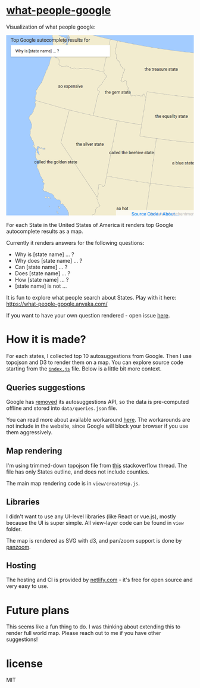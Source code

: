 # [what-people-google](https://what-people-google.anvaka.com/)

Visualization of what people google:

![why is state name ... ?](https://raw.githubusercontent.com/anvaka/what-people-google/master/docs/why_is.png)

For each State in the United States of America it renders top Google autocomplete
results as a map.

Currently it renders answers for the following questions:

* Why is [state name] ... ?
* Why does [state name] ... ?
* Can [state name] ... ?
* Does [state name] ... ?
* How [state name] ... ?
* [state name] is not ...

It is fun to explore what people search about States. Play with it here: https://what-people-google.anvaka.com/

If you want to have your own question rendered - open issue [here](https://github.com/anvaka/what-people-google/issues).


# How it is made?

For each states, I collected top 10 autosuggestions from Google. Then I use topojson
and D3 to render them on a map. You can explore source code starting from the [`index.js`](https://github.com/anvaka/what-people-google/blob/master/index.js) file.
Below is a little bit more context.

## Queries suggestions

Google has [removed](https://webmasters.googleblog.com/2015/07/update-on-autocomplete-api.html) its
autosuggestions API, so the data is pre-computed offline and stored into `data/queries.json` file.

You can read more about available workaround [here](http://stackoverflow.com/questions/6428502/google-search-autocomplete-api).
The workarounds are not include in the website, since Google will block
your browser if you use them aggressively.

## Map rendering

I'm using trimmed-down topojson file from [this](http://stackoverflow.com/q/19941975/125351) stackoverflow thread.
The file has only States outline, and does not include counties.

The main map rendering code is in `view/createMap.js`.

## Libraries

I didn't want to use any UI-level libraries (like React or vue.js), mostly because the UI
is super simple. All view-layer code can be found in `view` folder.

The map is rendered as SVG with d3, and pan/zoom support is done by [panzoom](https://github.com/anvaka/panzoom).

## Hosting

The hosting and CI is provided by [netlify.com](https://www.netlify.com/) - it's
free for open source and very easy to use.

# Future plans

This seems like a fun thing to do. I was thinking about extending this to render
full world map. Please reach out to me if you have other suggestions!

# license

MIT
